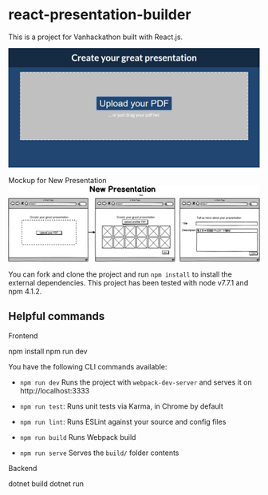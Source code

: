 # react-presentation-builder

This is a project for Vanhackathon built with React.js.

<img width="800" src="https://github.com/rafaedez/react-presentation-builder/blob/master/Utils/presentation-builder-1.PNG">

Mockup for New Presentation
<img width="800" src="https://github.com/rafaedez/react-presentation-builder/blob/master/Utils/presentation-builder.png">

You can fork and clone the project and run `npm install` to install the external dependencies.
This project has been tested with node v7.7.1 and npm 4.1.2.

## Helpful commands

Frontend

npm install
npm run dev

You have the following CLI commands available:

- `npm run dev` Runs the project with `webpack-dev-server` and serves it on http://localhost:3333

- `npm run test`: Runs unit tests via Karma, in Chrome by default

- `npm run lint`: Runs ESLint against your source and config files

- `npm run build` Runs Webpack build

- `npm run serve` Serves the `build/` folder contents


Backend

dotnet build
dotnet run
